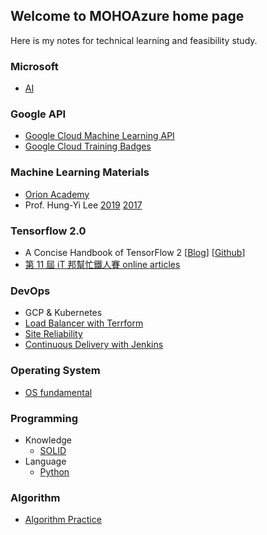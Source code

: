 ## Welcome to MOHOAzure home page

Here is my notes for technical learning and feasibility study.

### Microsoft
- [AI](/microsoft_cloud/)

### Google API
- [Google Cloud Machine Learning API](/google_cloud_ML/)
- [Google Cloud Training Badges](https://google.qwiklabs.com/public_profiles/a7e90093-c2ce-44ca-b4cc-f4590b7b1db1)
  
### Machine Learning Materials
- [Orion Academy](https://www.youtube.com/channel/UCnyibKMqygjoeBNl3l_popQ/search?query=Machine+Learning)
- Prof. Hung-Yi Lee [2019](https://speech.ee.ntu.edu.tw/~tlkagk/courses_ML19.html) [2017](http://speech.ee.ntu.edu.tw/~tlkagk/courses_ML17.html)

### Tensorflow 2.0
- A Concise Handbook of TensorFlow 2 [[Blog](https://tf.wiki/zh_hant/)] [[Github](https://github.com/snowkylin/tensorflow-handbook)]
- [第 11 屆 iT 邦幫忙鐵人賽 online articles](https://ithelp.ithome.com.tw/users/20119971/ironman/2254?page=1)

### DevOps
- GCP & Kubernetes
- [Load Balancer with Terrform](/devops/loadbalancer)
- [Site Reliability](/devops/sitereliability)
- [Continuous Delivery with Jenkins](/devops/cd/)

### Operating System
- [OS fundamental](/OS/)

### Programming
- Knowledge
  - [SOLID](/programming/knowledge/SOLID)
- Language
  - [Python](/programming/lang/python)

### Algorithm
- [Algorithm Practice](algo/)
